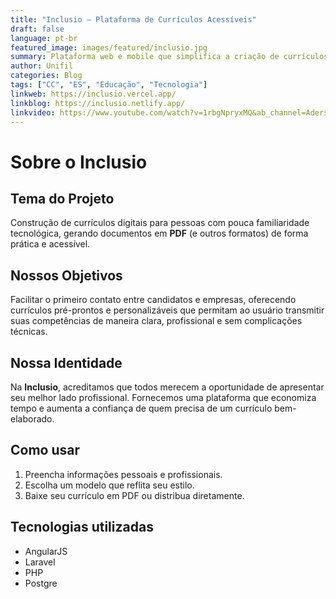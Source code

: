 ```yaml
---
title: "Inclusio – Plataforma de Currículos Acessíveis"
draft: false
language: pt-br
featured_image: images/featured/inclusio.jpg
summary: Plataforma web e mobile que simplifica a criação de currículos para quem tem pouca familiaridade com tecnologia, oferecendo modelos personalizáveis e geração instantânea de PDF.
author: Unifil
categories: Blog
tags: ["CC", "ES", "Educação", "Tecnologia"]
linkweb: https://inclusio.vercel.app/                                         
linkblog: https://inclusio.netlify.app/                                            
linkvideo: https://www.youtube.com/watch?v=1rbgNpryxMQ&ab_channel=AdersonSilva                                          
---
```


# Sobre o Inclusio

## Tema do Projeto
Construção de currículos digitais para pessoas com pouca familiaridade tecnológica, gerando documentos em **PDF** (e outros formatos) de forma prática e acessível.

## Nossos Objetivos
Facilitar o primeiro contato entre candidatos e empresas, oferecendo currículos pré-prontos e personalizáveis que permitam ao usuário transmitir suas competências de maneira clara, profissional e sem complicações técnicas.

## Nossa Identidade
Na **Inclusio**, acreditamos que todos merecem a oportunidade de apresentar seu melhor lado profissional. Fornecemos uma plataforma que economiza tempo e aumenta a confiança de quem precisa de um currículo bem-elaborado.

## Como usar

1. Preencha informações pessoais e profissionais.  
2. Escolha um modelo que reflita seu estilo.  
3. Baixe seu currículo em PDF ou distribua diretamente.

## Tecnologias utilizadas
- AngularJS
- Laravel
- PHP
- Postgre



